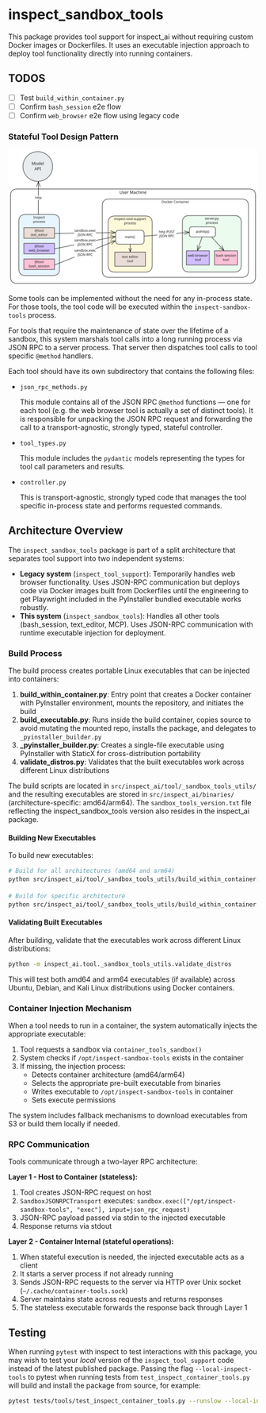 # inspect_sandbox_tools

This package provides tool support for inspect_ai without requiring custom Docker images or Dockerfiles. It uses an executable injection approach to deploy tool functionality directly into running containers.

## TODOS

- [ ] Test `build_within_container.py`
- [ ] Confirm `bash_session` e2e flow
- [ ] Confirm `web_browser` e2e flow using legacy code

### Stateful Tool Design Pattern

![diagram](https://raw.githubusercontent.com/UKGovernmentBEIS/inspect_ai/refs/heads/main/src/inspect_tool_support/shared_tool_container_design.svg)

Some tools can be implemented without the need for any in-process state. For those tools, the tool code will be executed within the `inspect-sandbox-tools` process.

For tools that require the maintenance of state over the lifetime of a sandbox, this system marshals tool calls into a long running process via JSON RPC to a server process. That server then dispatches tool calls to tool specific `@method` handlers.

Each tool should have its own subdirectory that contains the following files:

-   `json_rpc_methods.py`

    This module contains all of the JSON RPC `@method` functions — one for each tool (e.g. the web browser tool is actually a set of distinct tools). It is responsible for unpacking the JSON RPC request and forwarding the call to a transport-agnostic, strongly typed, stateful controller.

-   `tool_types.py`

    This module includes the `pydantic` models representing the types for tool call parameters and results.

-   `controller.py`

    This is transport-agnostic, strongly typed code that manages the tool specific in-process state and performs requested commands.

## Architecture Overview

The `inspect_sandbox_tools` package is part of a split architecture that separates tool support into two independent systems:

- **Legacy system** (`inspect_tool_support`): Temporarily handles web browser functionality. Uses JSON-RPC communication but deploys code via Docker images built from Dockerfiles until the engineering to get Playwright included in the PyInstaller bundled executable works robustly.
- **This system** (`inspect_sandbox_tools`): Handles all other tools (bash_session, text_editor, MCP). Uses JSON-RPC communication with runtime executable injection for deployment.

### Build Process

The build process creates portable Linux executables that can be injected into containers:

1. **build_within_container.py**: Entry point that creates a Docker container with PyInstaller environment, mounts the repository, and initiates the build
2. **build_executable.py**: Runs inside the build container, copies source to avoid mutating the mounted repo, installs the package, and delegates to `_pyinstaller_builder.py`
3. **_pyinstaller_builder.py**: Creates a single-file executable using PyInstaller with StaticX for cross-distribution portability
4. **validate_distros.py**: Validates that the built executables work across different Linux distributions

The build scripts are located in `src/inspect_ai/tool/_sandbox_tools_utils/` and the resulting executables are stored in `src/inspect_ai/binaries/` (architecture-specific: amd64/arm64). The `sandbox_tools_version.txt` file reflecting the inspect_sandbox_tools version also resides in the inspect_ai package.

#### Building New Executables

To build new executables:

```bash
# Build for all architectures (amd64 and arm64)
python src/inspect_ai/tool/_sandbox_tools_utils/build_within_container.py

# Build for specific architecture
python src/inspect_ai/tool/_sandbox_tools_utils/build_within_container.py --arch amd64
```

#### Validating Built Executables

After building, validate that the executables work across different Linux distributions:

```bash
python -m inspect_ai.tool._sandbox_tools_utils.validate_distros
```

This will test both amd64 and arm64 executables (if available) across Ubuntu, Debian, and Kali Linux distributions using Docker containers.

### Container Injection Mechanism

When a tool needs to run in a container, the system automatically injects the appropriate executable:

1. Tool requests a sandbox via `container_tools_sandbox()`
2. System checks if `/opt/inspect-sandbox-tools` exists in the container
3. If missing, the injection process:
   - Detects container architecture (amd64/arm64)
   - Selects the appropriate pre-built executable from binaries
   - Writes executable to `/opt/inspect-sandbox-tools` in container
   - Sets execute permissions

The system includes fallback mechanisms to download executables from S3 or build them locally if needed.

### RPC Communication

Tools communicate through a two-layer RPC architecture:

**Layer 1 - Host to Container (stateless):**
1. Tool creates JSON-RPC request on host
2. `SandboxJSONRPCTransport` executes: `sandbox.exec(["/opt/inspect-sandbox-tools", "exec"], input=json_rpc_request)` 
3. JSON-RPC payload passed via stdin to the injected executable
4. Response returns via stdout

**Layer 2 - Container Internal (stateful operations):**
1. When stateful execution is needed, the injected executable acts as a client
2. It starts a server process if not already running
3. Sends JSON-RPC requests to the server via HTTP over Unix socket (`~/.cache/container-tools.sock`)
4. Server maintains state across requests and returns responses
5. The stateless executable forwards the response back through Layer 1

## Testing

When running `pytest` with inspect to test interactions with this package, you may wish to test your _local_ version of the `inspect_tool_support` code instead of the latest published package. Passing the flag `--local-inspect-tools` to pytest when running tests from `test_inspect_container_tools.py` will build and install the package from source, for example:

```sh
pytest tests/tools/test_inspect_container_tools.py --runslow --local-inspect-tools
```

